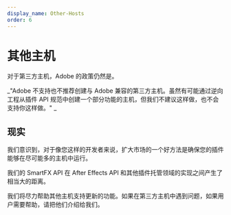 ```yaml
---
display_name: Other-Hosts
order: 6
---
```


# 其他主机

对于第三方主机，Adobe 的政策仍然是。

_"Adobe 不支持也不推荐创建与 Adobe 兼容的第三方主机。虽然有可能通过逆向工程从插件 API 规范中创建一个部分功能的主机，但我们不建议这样做，也不会支持你这样做。" _

## 现实

我们意识到，对于像您这样的开发者来说，扩大市场的一个好方法是确保您的插件能够在尽可能多的主机中运行。

我们的 SmartFX API 在 After Effects API 和其他插件托管领域的实现之间产生了相当大的距离。

我们将尽力帮助其他主机支持更新的功能。如果在第三方主机中遇到问题，如果用户需要帮助，请把他们介绍给我们。
